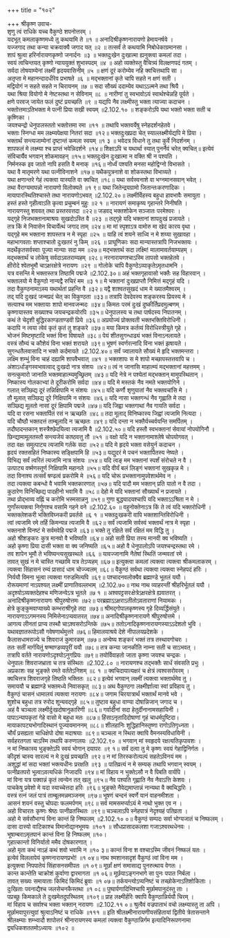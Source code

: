 +++
title = "१०२"

+++
श्रीकृष्ण उवाच-  
शृणु त्वं राधिके यच्च वैकुण्ठे शपनोत्तरम् ।  
यदभूत् कमलाकृष्णमध्ये तु कथयामि ते ॥१ ॥
अनादिश्रीकृष्णनारायणो हेमायनर्षये ।  
यज्जगाद तथा कन्या चक्रवाक्यै जगाद यत् ॥२ ॥
तत्सर्वं ते कथयामि निबोधेकाग्रमानसा ।  
शापं श्रुत्वा हरिर्नारायणकृष्णो जनार्दनः ॥३ ॥
भक्तदुःखेन दुःखात्मा ह्यनुक्त्वा कमलां तदा ।  
स्वयं त्वचिन्तयत् कृष्णो न्याययुक्तं शुभास्पदम् ॥४ ॥
अहो व्यक्तेस्तु वैचित्र्यं विलक्षणपदं गतम् ।  
सर्वदा तोषयाम्येनां लक्ष्मीं हृदयवासिनीम् ॥५ ॥
क्षणं दूरं करोम्येव नहि क्वचित्तथापि सा ।  
अतृप्ता मे महानन्दादधीरेव प्रभाषते ॥६ ॥
मद्भक्तानां कृते चापि सहते न क्षणं सती ।  
मद्वियोगं न सहते सहते न चिरायनम् ॥७ ॥
सदा सौख्यं ददाम्येव यथाऽऽत्मने तथा श्रियै ।  
यथा श्रिया वियोगो मे नेष्टस्तथा न सेविनाम् ॥८ ॥
नारीणां तु स्वभावोऽयं स्वार्थश्चेन्नहि पूर्यते ।  
क्षणे परवज् जायेत फलं दुष्टं प्रयच्छति ॥९ ॥
यद्यपि नैव लक्ष्मीस्तु भक्ता त्याज्या कदाचन ।  
भक्तोत्तमाऽतिभक्ता मे पत्नी प्रिया सखी स्वयम् ॥2.102.१० ॥
शङ्करोऽपि यथा भक्तो भक्ता सती च कृष्णिका ।  
जयश्चन्द्रो धेनुपालस्ततो भक्तोत्तमा रमा ॥११ ॥
तथापि भक्तवर्येषु स्नेहदर्शनहेतवे ।  
भक्ताः स्निग्धा मम लक्ष्म्यपेक्षया नितरां सदा ॥१२॥
भक्तदुःखप्रदा चेत् स्याल्लक्ष्मीर्यद्यपि मे प्रिया ।  
भक्तार्थं सन्त्यजाम्येनां दृष्टान्तं कमला स्वयम् ॥१ ३ ॥
भवेदत्र विधाने तु तथा कुर्वे निदर्शनम् ।  
शापफलं मे लक्ष्म्या श्च प्राप्तं भवेन्निदर्शने ॥१४॥
शिक्षाऽपि च यथार्था स्यात् पुनर्नैवं चरेत् क्वचित्॥
इत्येवं संविचार्यैव भगवान् शोकमावहन् ॥१५॥
भक्तदुःखेन दुःखात्मा न वक्ति श्री न पश्यति ।  
निर्मनस्क इव जातो नापि हसति वै मनाक् ॥१६॥
नोर्ध्वं पश्यति मनसा महोद्विग्नो विभासते ।  
यथा वै मातृमरणे यथा पत्नीविनाशने ॥१७॥
यथैकपुत्रनाशे वा शोकस्तथा विभाव्यते ।  
यथा क्षणान्तरे गेहं त्यक्त्वा यास्यति वा क्वचित् ॥१८॥
यथा सर्वस्वनाशे वा भग्नमानसवान् भवेत् ।  
तथा वैराग्यमापन्नो नारायणो विलोक्यते ॥१ ९॥
यथा जितेन्द्रयग्रामो जितान्तःकरणादिकः ।  
मायापारस्थितिश्चास्ते तथा नारायणोऽभवत् ॥2.102.२०॥
लक्ष्मीर्विहस्य बहुधा हावभावैः समायुता ।  
हस्तं हस्ते गृहीत्वाऽति कृत्वा प्रचुम्बनं मुहुः ॥२ १ ॥
नारायणं समाकृष्य गृहान्तरे निनीषति ।  
नारायणस्तु शववत् तथा प्रस्तरवत्तदा ॥२२॥
जडवद् भक्तशोकेन सञ्जातः परमेश्वरः ।  
यद्गृहे निजभक्तानामाश्रयः सुखदोऽस्ति वै ॥२३ ॥
तद्गृहे यदि भक्तानां शापदुःखं प्रजायते ।  
तत्र किं मे निवासेन विचार्येत्थं जगाद ताम् ॥२४॥
मा मां स्पृशाऽत्र वामोरु मा खेदं कारय वृथा ।  
यद्गृहे मम भक्ताना शापस्तत्र न मे स्पृहा ॥२५ ॥
याहि त्वं शयने साध्वि न मे शय्या सुखावहा ।  
महाभागवताः शप्ताश्चातो दुःखतरं नु किम् ॥२६ ॥
प्राघूणिकाः सदा मान्यास्तत्रापि निजभक्तयः ।  
मदर्थेकृतसर्वस्वाः पूज्या मान्याः सदा मम ॥२७॥
मद्भक्तार्थ सदा लक्ष्मि! मालामावर्तयाम्यहम् ।  
मद्भक्तार्थं च लोकेषु सर्वदाऽवतराम्यहम् ॥२८॥
नरनारायणश्चाऽस्मि तापसो भक्तहेतवे ।  
क्षीरोदे श्वेतभूमौ चाऽक्षरक्षेत्रे नरायणः ॥२९ ॥
गोलोके चापि वैकुण्ठेऽव्याकृतेऽमृतधामनि ।  
यत्र वसन्ति मे भक्तास्तत्र तिष्ठामि पद्मजे ॥2.102.३०॥
अहं भक्तगृहावासो भक्तैः सह विहारवान् ।  
भक्तालयो मे वैकुण्ठो नान्यद्वै रुचिरं मम ॥३ १॥
मे भक्तानां दुःखप्राप्तौ निमित्तं मद्गृहं यदि ।  
तदा वैकुण्ठनामाऽस्य यथार्थतां प्रहन्ति वै ॥३२॥
यद्वै शाश्वतसुखदं धाम मे ख्यातमैश्वरम् ।  
तद् यदि दुःखदं जन्मप्रदं चेत् का विकुण्ठता ॥३३॥
तत्रापि देवदेवस्य शङ्करस्य प्रियस्य मे ।  
सत्याश्च मम भक्तायाः शापो मानवजन्मदः ॥३४॥
किमतः परमं दुःखं दुष्कीर्तिप्रदमुल्बणम् ।  
कृष्णायास्तव सख्याश्च जयचन्द्रकयोरपि ॥३५॥
धेनुपालस्य च तथा पार्षदस्य निपातनम् ।  
कथं ते चेदृशी बुद्धिरकाण्डताण्डवी प्रिये ॥३६॥
अप्रयोज्यं प्रोक्तवती भक्तभक्तिविरोधिनी ।  
कदापि न त्वया त्वेवं कृतं कृतं तु शङ्करे ॥३७॥
मया किमत्र कर्तव्यं विरोधिस्त्रीयुते गृहे ।  
भोजनं मिष्टमृष्टादि भक्तं विना विषायते ॥३८॥
पेयं शीतसुगन्धाढ्यं भक्तं विनाऽनलायते ।  
वस्त्रं सौम्यं च कौशेयं विना भक्तं शरायते ॥३९॥
भूषणं स्वर्णरत्नादि विना भक्तं झषायते ।  
सुगन्धतैलवासादि न भक्ते कर्दमायते ॥2.102.४०॥
सर्वं ज्वालायते सौख्यं मे हृदि भक्तमन्तरा ।  
लक्ष्मि शम्भुं विना चाहं दह्यामि शापवैभवात् ॥४१ ॥
भक्तशापः स मे शापो मच्छापस्तत्तवापि च ।  
अंशाऽर्धाङ्गस्वभावत्वाद् दुःखदो नात्र संशयः ॥४२॥
त्वं न जानासि माहात्म्यं मद्भक्तानां महत्तमम् ।  
सनत्कुमारो जानाति भक्तमाहात्म्यमुच्छ्रितम् ॥४३॥
यदि नेत्रे न पश्येतां मद्भक्तान् मामुपस्थितान् ।  
निष्कास्य गोलकाभ्यां ते दूरीकरोमि सर्वदा ॥४४॥
यदि मे मस्तकं नैव नमते भक्तयोगिने ।  
गलात् सञ्छिद्य दूरं तन्निक्षिपामि न संशयः ॥४५॥
यदि कर्णौ शृणुयातां नैव भक्तवचांसि मे ।  
तौ मूलात् सञ्छिद्य दूरे निक्षिपामि न संशयः ॥४६॥
यदि नासा भक्तगन्धं नैव गृह्णाति मे तदा ।  
सञ्छिद्य मूलतो नासां दूरं क्षिपामि पद्मजे ॥४७॥
यदि जिह्वा भक्तगाथां नैव गायति सर्वदा ।  
यदि वा रसना भक्तार्पितं रसं न ऋच्छति ॥४८॥
तदा मूलाद् विनिष्कास्य जिह्वां त्यजामि नित्यदा ।  
यदि चौष्ठौ भक्तदत्तं ताम्बूलादि न ऋच्छतः ॥४९॥
यदि दन्ता न भक्तैर्यच्चर्वयन्ति समर्पितम् ।  
तदौष्ठदन्तकान् शस्त्रैश्छेदयित्वा त्यजामि वै ॥2.102.५०॥
यदि हस्तौ स्वभक्तानां सेवायां नोपयोगिनौ ।  
छिन्द्यामामूलतस्तौ सन्त्यजेयं काष्ठवत्तु तौ ॥५१ ॥
वक्षो यदि न भक्तानामाश्लेषे चोपयोगवत् ।  
तदा वक्षः समुत्पाट्य त्यजामि गर्तके सदा ॥५२॥
यदि मे हृदये भक्ता वसेयुर्न कदाचन ।  
हृदयं रक्तसहितं निष्कास्य सङ्क्षिपामि हि ॥५३॥
यद्युदरं मे पचनं भक्तार्पितस्य नेष्यते ।  
विभिद्य सर्वं त्वरितं त्यजामि नात्र संशयः ॥५४॥
यदि त्वङ् मम भक्तानां स्पर्शं संरोचते न वै ।  
उत्पाट्य वर्ष्मणस्तूर्ण निक्षिपामि महानले ॥५५॥
यदि वीर्यं बलं लिङ्गं भक्तानां सुखकृन्न मे ।  
तदा विनाश्य तत्सर्वं षण्ढत्वं प्रकरोमि मे ॥५६॥
यदि चोरू प्रभक्तानामुपवेशार्थमेव न ।  
तदा त्यक्त्वा कबन्धो वै भवामि भक्तकारणात् ॥५७॥
यदि पादौ मम भक्तान् प्रति यातो न वै तदा ।  
कुठारेण विनिच्छिद्य पादहीनो भवामि वै ॥५८॥
देहो मे यदि भक्तानां सौख्यार्थं न प्रजायते ।  
तथा प्रोद्भाव्य वह्निं च करोमि भस्मसान्ननु ॥५९॥
गुणा बुद्ध्यादयश्चापि यदि भक्ताऽऽश्रिता न मे ।  
गुणाँस्त्यक्त्वा निर्गुणश्च वसामि गहने वने ॥2.102.६० ॥
वहुनोक्तेनाऽत्र किं ते त्वं यदि भक्तरोधिनी ।  
भक्तक्लेशकरी भक्तिविघ्नकरी प्रवर्तसे ॥६ १ ॥
भक्तदुःखकरी वापि भक्तशान्तिविरोधिनी ।  
त्वां त्यजामि रमे तर्हि किमन्यन्न त्यजामि वै ॥६२॥
सर्वं त्यजामि सर्वस्वं भक्तार्थं नात्र मे स्पृहा ।  
भक्तनाशे विनष्टं मे सर्वमवेहि पद्मजे ॥६३॥
भक्ते तु रक्षिते सर्वं रक्षितं मम विद्धि तु ।  
अहो श्रीशङ्करः कुत्र मानवो वै भविष्यति ॥६४॥
अहो सती प्रिया तस्य मानवी क्व भविष्यति ।  
अहो कृष्णा प्रिया दासी भक्ता वा क्व जनिष्यति ॥६५॥
अहो वै धेनुपालोऽपि जयश्चन्द्रस्तथा रमे ।  
तव शापेन भूमौ ते भविष्यन्त्यसुखस्थले ॥६६ ॥
यावज्जानामि नैतेषां स्थितिं जन्मवतां रमे ।  
तावत् सुखं न मे चास्ति गच्छामि यत्र तेऽप्यहम् ॥६७॥
इत्युक्त्वा कमलां त्यक्त्वा त्यक्त्वा श्रीकमलाकरम् ।  
त्यक्त्वा सिंहासनं रम्यं प्रासादं धाम चोज्ज्वलम् ॥६८॥
वैकुण्ठं सर्वथा त्यक्त्वा त्यक्त्वा स्नेहपदं हरिः ।  
निर्ययौ विमना भूत्वा त्यक्त्वा गरुडमित्यपि ॥६९॥
पश्चादनवलोक्यैव ब्रह्माण्डे भूतलं ययौ ।  
रोरूयमाणां नाऽपश्यत् लक्ष्मीं प्राणातिवल्लभाम् ॥2.102.७०॥
नाथ नाथ व्याहरन्तीं श्रीहरिर्भूतलं ययौ ।  
अदृश्योऽव्यक्तदेहश्च मणिजन्येऽत्र भूतले ॥७ १ ॥
अश्वपट्टसरःक्षेत्रेऽक्षरक्षेत्रे ह्यवातरत् ।  
अनादिश्रीकृष्णनारायणः श्रीपुरुषोत्तमः ॥७२॥
परब्रह्माऽऽक्षराऽतीतोऽवताराणां नियामकः ।  
क्षेत्रे कुङ्कुमवाप्याख्ये कम्भराश्रीगृहे तदा ॥७३॥
श्रीमद्गोपालकृष्णस्य गृहे दिव्यर्द्धिसंयुते ।  
नारायणाऽऽगमनस्य निमित्तेनाऽप्यवातरत् ॥७४॥
अनादिश्रीकृष्णनारायणे श्रीपुरुषोत्तमे ।  
आगत्य लीनतां प्राप्य तस्थौ चाऽश्वसरोऽन्तिके ॥७५॥
ततोऽनादिकृष्णनारायणस्याऽऽदेशतो भुवि ।  
यथावज्ञातरूपोऽसौ गवेषणार्थमुत्तरे ॥७६॥
हिमालयाश्रये देशे नीपालयप्रदेशके ।  
कैलासधामराज्ये च शिवराजं कुमारकम् ॥७७॥
अन्वेष्य शङ्करं भक्तं तत्र तस्थावगोचरः ।  
ततः सतीं मार्गयितुं षण्माण्डव्यपुरीं ययौ ॥७८॥
तत्र कन्या जानकीति नाम्ना सती च साऽभवत् ।  
तत्रापि वर्तते नारायणोऽदृश्योऽनुगप्रियः ॥७९॥
तयोर्विवाहतो जाता कृष्णा जयश्च चन्द्रकः ।  
धेनुपालः शिवराजभ्राता च तत्र संस्थितः ॥2.102.८० ॥
नारायणश्च तद्भक्तैः सार्धं संवसति प्रभुः ।  
अप्रकाशः सह भुङ्क्ते रमते वर्ततेऽनिशम् ॥८ १ ॥
क्वचिदायात्यक्षरं च क्षेत्रं त्वश्वसरोवरम् ।  
क्वचित्तत्र शिवराजगृहे तिष्ठति भक्तितः ॥८२॥
इत्येवं भगवान् लक्ष्मीं त्यक्त्वा भक्तार्थमेव तु ।  
समाययौ च ब्रह्माण्डे भक्तमध्ये निवासकृत् ॥८३॥
अथ वैकुण्ठगा लक्ष्मीर्ज्ञात्वा स्वां प्रविहाय तु ।  
वैकुण्ठं चासनं धामालयं त्यक्त्वा नरायणः ॥८४॥
जगाम चिरयात्रार्थं भक्तार्थं मानवे भवे ।  
शुशोच बहुधा तत्र रुरोद शून्यवद्गृहे ॥८५॥
तुष्टाव बहुधा वाण्या दोषान्निजान् जगाद च ।  
अहं वै चञ्चला लक्ष्मीर्दुःखदोषानुकारिणी ॥८६॥
गर्वादीनां सदा हेतुर्दीनानामसहायिनी ।  
पापाऽन्यापकृतां गेहे वासो मे बहुधा मतः ॥८७॥
हिंसाऽनृतादिदोषाणां गृहं चाधर्मपुष्टिदा।  
मायाकापट्यभोगादिस्थानं पूज्यावमाननम् ॥८८॥
शीलहानिः शुद्धिहानिस्तृष्णा रागोऽतिगृध्नता ।  
चौर्यं प्रसह्यता चाधिक्षेपो दोषा मदाश्रयाः ॥८९॥
चञ्चला न स्थिरा क्वापि वैमनस्यविधायिनी ।  
सर्वहरतगता चाऽस्मि तथापि करुणालयः ॥2.102.९० ॥
भगवान् मां स्वहृदये रक्षत्यतिकृपावशः ।  
न मां निष्कास्य भुङ्क्तेऽपि स्वयं भोगान् दयापरः ॥९ १॥
सर्वं दत्वा तु मे कृष्णः स्वयं गेहाद्विनिर्गतः ।  
कीदृशं चास्य सारल्यं न मे दुःखं प्रयच्छति ॥९२॥
न मां तिरस्करोत्यल्पं सहतेऽविनयं मम ।  
अशुद्धां मां सदा भक्तां भक्त्यधीनः प्ररक्षति ॥९३ ॥
पातिव्रत्यं न मे सम्यक् तथापि भगवान् स्वयम् ।  
पत्नीव्रतपरो भूत्वाऽवत्यधिकं निजादपि ॥९४॥
मां विहाय न भुक्तेऽसौ न वै पिबति वार्यपि ।  
मां विना यत्र पक्वान्नं कृतं त्वन्येन तत् खलु ॥९५॥
नैव पश्यति गृह्णाति नैव नैवाऽत्ति केशवः ।  
पाचकेषु प्रवेशो मे यदा स्याच्चेत्तदा हरिः ॥९६॥
भुङ्क्ते नैवेद्यमाप्तान्नं नान्यथा वै क्वचिद्धरिः ।  
वस्त्रं रत्नं जलं पात्रं ताम्बूलमन्नमञ्जनम् ॥९७॥
भूषणं चन्दनं स्वर्णे यानं वाहनमीशता ।  
आसनं शयनं वस्तु चोपदाः फलमर्पणम् ॥९८॥
सर्व मामसमर्प्याऽयं मे नाथो भुक्त एव न ।  
अहो विचारतः कृष्णः श्रेष्ठः पत्नीव्रतस्थितः ॥९९॥
चञ्चलाऽपि स्नेहपात्रं नेदृश्यहं पतिव्रता ।  
अहो मे सर्वसौभाग्यं विना कान्तं हि निष्फलम् ॥2.102.१० ०॥
वैकुण्ठं सम्पदः सर्वा भोग्यजातं च निष्फलम् ।  
दासा दास्यो वाटिकाश्च विमानोद्यानभूमयः ॥१०१ ॥
सौधप्रासादकलशा गजाऽश्वरथधेनवः ।  
भूषाम्बराऽमृतपानं कान्तं विना हि निष्फलम् ॥१०।  
गृहात्कान्तो विनिर्यातो ममैव दोषकारणात् ।  
अहो मृता कथं नाऽहं कथं शवो भवामि न ॥१० ३॥
कान्तं विना श वश्चाऽस्मि जीवनं निष्फलं यतः ।  
इत्येवं विललापेयं कृष्णनारायणप्रभो! ॥१ ०४॥
नाथ श्मशानसदृशं वैकुण्ठं त्वां विना मम ।  
इत्युक्त्वा निपपातेयं सिंहासनसमीपतः ॥१ ०९॥
मूर्छां क्षणं समासाद्य पुनरुत्थाय वेगतः ।  
कान्त कान्तेति चाक्रोशं कुर्वाणा द्वारमागता ॥१ ०६॥
मूर्छयाऽङ्गनभागे सा पुनः पपात निर्बला ।  
तावत् सख्यः समायाताः किमिदं किमिदं ब्रुवाः ॥१ ०७॥
तर्कयन्त्योऽप्यनिष्टं च तच्छोकेनाऽतिशोकिताः ।  
दुःखिताः पवनाद्यैश्च जलसेचनकैस्तथा ॥१ ०८॥
पुष्पार्पणादिभिश्चापि मूर्छामपानुदंस्तु ताः ।  
पप्रच्छुः किमकाले ते दुःखमेतदुपस्थितम् ॥१०९॥
प्राह लक्ष्मीर्हरिः क्वापि वैकुण्ठान्निर्ययौ चिरम् ।  
मां विहाय च सर्वाश्च भक्ता भक्तान् नरायणः ॥2.102.११ ०॥
श्रुत्वैवं वज्रपाताभं वचो लक्ष्म्यास्तु ता अपि ।  
मूर्छामवापुरत्युग्रां श्रुत्वाऽनिष्टं च राधिके ॥१११ ॥
इति श्रीलक्ष्मीनारायणीयसंहितायां द्वितीये त्रेतासन्ताने श्रीलक्ष्म्याः शम्भ्वादौ शापोत्तरं श्रीनारायणस्य कमलां त्यक्त्वा वैकुण्ठान्निर्गम इत्यादिनिरूपणनामा  
द्व्यधिकशततमोऽध्यायः ॥१०२ ॥
    
